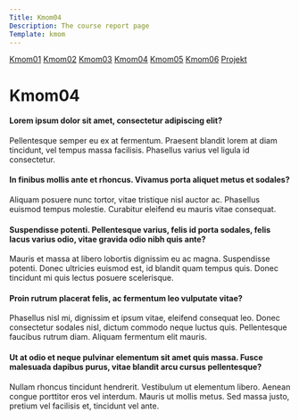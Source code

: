 ```yaml
---
Title: Kmom04
Description: The course report page
Template: kmom
---
```





<div class="kmom-boxen">
<a href="kmom01">Kmom01</a>
<a href="kmom02">Kmom02</a>
<a href="kmom03">Kmom03</a>
<a href="kmom04">Kmom04</a>
<a href="kmom05">Kmom05</a>
<a href="kmom06">Kmom06</a>
<a href="projekt">Projekt</a></div>

<div class="kmoms">

<h1>Kmom04</h1>

<h4>Lorem ipsum dolor sit amet, consectetur adipiscing elit?</h4> 
<p>Pellentesque semper eu ex at fermentum. Praesent blandit lorem at diam tincidunt, vel tempus massa facilisis. Phasellus varius vel ligula id consectetur.</p>
<h4>In finibus mollis ante et rhoncus. Vivamus porta aliquet metus et sodales?</h4><p>Aliquam posuere nunc tortor, vitae tristique nisl auctor ac. Phasellus euismod tempus molestie. Curabitur eleifend eu mauris vitae consequat.</p>
<h4>Suspendisse potenti. Pellentesque varius, felis id porta sodales, felis lacus varius odio, vitae gravida odio nibh quis ante?</h4> 
<p>Mauris et massa at libero lobortis dignissim eu ac magna. Suspendisse potenti. Donec ultricies euismod est, id blandit quam tempus quis. Donec tincidunt mi quis lectus posuere scelerisque.</p> 
<h4>Proin rutrum placerat felis, ac fermentum leo vulputate vitae?</h4>
<p>Phasellus nisl mi, dignissim et ipsum vitae, eleifend consequat leo. Donec consectetur sodales nisl, dictum commodo neque luctus quis. Pellentesque faucibus rutrum diam. Aliquam fermentum elit mauris.</p> 
<h4>Ut at odio et neque pulvinar elementum sit amet quis massa. Fusce malesuada dapibus purus, vitae blandit arcu cursus pellentesque?</h4> 
<p>Nullam rhoncus tincidunt hendrerit. Vestibulum ut elementum libero. Aenean congue porttitor eros vel interdum. Mauris ut mollis metus. Sed massa justo, pretium vel facilisis et, tincidunt vel ante.</p> 



</div>
